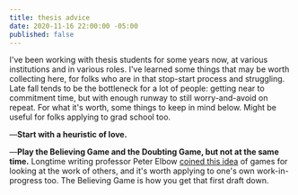 ```yaml
---
title: thesis advice
date: 2020-11-16 22:00:00 -05:00
published: false
---
```


I've been working with thesis students for some years now, at various institutions and in various roles. I've learned some things that may be worth collecting here, for folks who are in that stop-start process and struggling. Late fall tends to be the bottleneck for a lot of people: getting near to commitment time, but with enough runway to still worry-and-avoid on repeat. For what it's worth, some things to keep in mind below. Might be useful for folks applying to grad school too.

—**Start with a heuristic of love.** 

—**Play the Believing Game and the Doubting Game, but not at the same time.** Longtime writing professor Peter Elbow [coined this idea](https://www.d.umn.edu/~cstroupe/ideas/believing.html#:~:text=The%20Believing%20and%20Doubting%20Games&text=The%20doubting%20game%20allows%20you,hard%2Dheaded%2C%20scientific%20skepticism.) of games for looking at the work of others, and it's worth applying to one's own work-in-progress too. The Believing Game is how you get that first draft down.

 